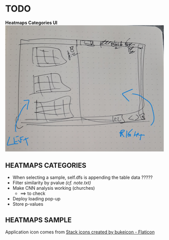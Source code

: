 # **TODO**

**Heatmaps Categories UI**
![image](./ui-categories.jpg)

## HEATMAPS CATEGORIES

* When selecting a sample, self.dfs is appending the table data ?????
* Filter similarity by pvalue *(cf. note.txt)*
* Make CNN analysis working (churches)
  * ==> to check
* Deploy loading pop-up
* Store p-values

## HEATMAPS SAMPLE

Application icon comes from <a href="https://www.flaticon.com/free-icons/stack" title="stack icons">Stack icons created by bukeicon - Flaticon</a>